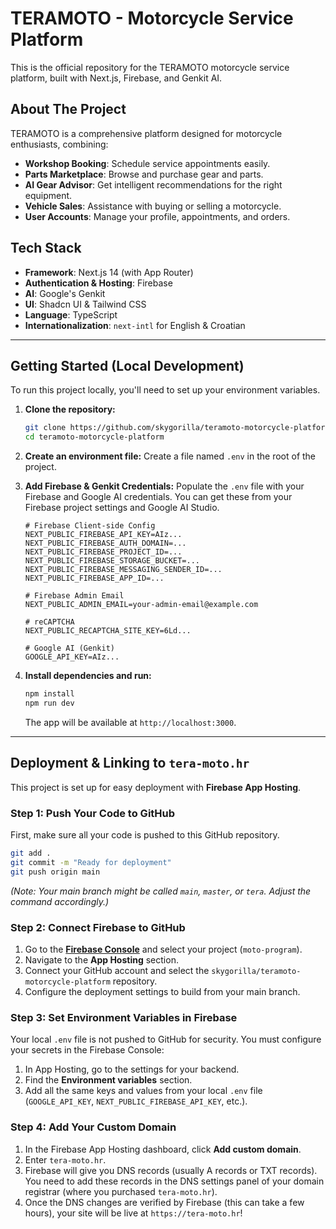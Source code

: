 # TERAMOTO - Motorcycle Service Platform

This is the official repository for the TERAMOTO motorcycle service platform, built with Next.js, Firebase, and Genkit AI.

## About The Project

TERAMOTO is a comprehensive platform designed for motorcycle enthusiasts, combining:
-   **Workshop Booking**: Schedule service appointments easily.
-   **Parts Marketplace**: Browse and purchase gear and parts.
-   **AI Gear Advisor**: Get intelligent recommendations for the right equipment.
-   **Vehicle Sales**: Assistance with buying or selling a motorcycle.
-   **User Accounts**: Manage your profile, appointments, and orders.

## Tech Stack

*   **Framework**: Next.js 14 (with App Router)
*   **Authentication & Hosting**: Firebase
*   **AI**: Google's Genkit
*   **UI**: Shadcn UI & Tailwind CSS
*   **Language**: TypeScript
*   **Internationalization**: `next-intl` for English & Croatian

---

## Getting Started (Local Development)

To run this project locally, you'll need to set up your environment variables.

1.  **Clone the repository:**
    ```bash
    git clone https://github.com/skygorilla/teramoto-motorcycle-platform.git
    cd teramoto-motorcycle-platform
    ```
2.  **Create an environment file:**
    Create a file named `.env` in the root of the project.

3.  **Add Firebase & Genkit Credentials:**
    Populate the `.env` file with your Firebase and Google AI credentials. You can get these from your Firebase project settings and Google AI Studio.
    ```env
    # Firebase Client-side Config
    NEXT_PUBLIC_FIREBASE_API_KEY=AIz...
    NEXT_PUBLIC_FIREBASE_AUTH_DOMAIN=...
    NEXT_PUBLIC_FIREBASE_PROJECT_ID=...
    NEXT_PUBLIC_FIREBASE_STORAGE_BUCKET=...
    NEXT_PUBLIC_FIREBASE_MESSAGING_SENDER_ID=...
    NEXT_PUBLIC_FIREBASE_APP_ID=...

    # Firebase Admin Email
    NEXT_PUBLIC_ADMIN_EMAIL=your-admin-email@example.com

    # reCAPTCHA
    NEXT_PUBLIC_RECAPTCHA_SITE_KEY=6Ld...

    # Google AI (Genkit)
    GOOGLE_API_KEY=AIz...
    ```

4.  **Install dependencies and run:**
    ```bash
    npm install
    npm run dev
    ```
    The app will be available at `http://localhost:3000`.

---

## Deployment & Linking to `tera-moto.hr`

This project is set up for easy deployment with **Firebase App Hosting**.

### Step 1: Push Your Code to GitHub

First, make sure all your code is pushed to this GitHub repository.
```bash
git add .
git commit -m "Ready for deployment"
git push origin main
```
*(Note: Your main branch might be called `main`, `master`, or `tera`. Adjust the command accordingly.)*

### Step 2: Connect Firebase to GitHub

1.  Go to the **[Firebase Console](https://console.firebase.google.com/)** and select your project (`moto-program`).
2.  Navigate to the **App Hosting** section.
3.  Connect your GitHub account and select the `skygorilla/teramoto-motorcycle-platform` repository.
4.  Configure the deployment settings to build from your main branch.

### Step 3: Set Environment Variables in Firebase

Your local `.env` file is not pushed to GitHub for security. You must configure your secrets in the Firebase Console:
1.  In App Hosting, go to the settings for your backend.
2.  Find the **Environment variables** section.
3.  Add all the same keys and values from your local `.env` file (`GOOGLE_API_KEY`, `NEXT_PUBLIC_FIREBASE_API_KEY`, etc.).

### Step 4: Add Your Custom Domain

1.  In the Firebase App Hosting dashboard, click **Add custom domain**.
2.  Enter `tera-moto.hr`.
3.  Firebase will give you DNS records (usually A records or TXT records). You need to add these records in the DNS settings panel of your domain registrar (where you purchased `tera-moto.hr`).
4.  Once the DNS changes are verified by Firebase (this can take a few hours), your site will be live at `https://tera-moto.hr`!
